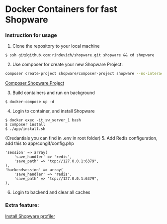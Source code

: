 # Docker Containers for fast Shopware
### Instruction for usage

1. Clone the repository to your local machine
```
$ ssh git@github.com:rindevich/shopware.git shopware && cd shopware
```
2. Use composer for create your new Shopware Project:
```bash
composer create-project shopware/composer-project shopware --no-interaction --stability=dev
```
[Composer Shopware Project](https://github.com/shopware/composer-project)

3. Build containers and run on background
```
$ docker-compose up -d
```
4. Login to container, and install Shopware
```
$ docker exec -it sw_server_1 bash
$ composer install
$ ./app/install.sh
```
(Credantials you can find in .env in root folder)
5. Add Redis configuration, add this to app/congif/config.php
```
'session' => array(
    'save_handler' => 'redis',
    'save_path' => "tcp://127.0.0.1:6379",
),
'backendsession' => array(
    'save_handler' => 'redis',
    'save_path' => "tcp://127.0.0.1:6379",
),
```
6. Login to backend and clear all caches

### Extra feature:
[Install Shopware profiler](https://github.com/FriendsOfShopware/FroshProfiler)
